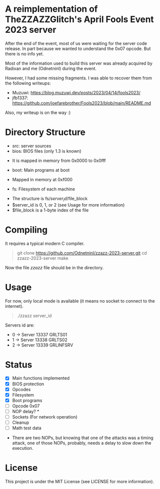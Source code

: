 # A reimplementation of TheZZAZZGlitch's April Fools Event 2023 server
After the end of the event, most of us were waiting for the server code release. In part because we wanted to understand the 0x07 opcode. But there is no info yet.

Most of the information used to build this server was already acquired by Radixan and me (OdnetninI) during the event.

However, I had some missing fragments. I was able to recover them from the following writeups:
- Muzuwi: https://blog.muzuwi.dev/posts/2023/04/14/fools2023/
- jfb1337: https://github.com/joefarebrother/Fools2023/blob/main/README.md

Also, my writeup is on the way :)

# Directory Structure
- src: server sources
- bios: BIOS files (only 1.3 is known) 
 + It is mapped in memory from 0x0000 to 0x0fff
- boot: Main programs at boot
 + Mapped in memory at 0xf000
- fs: Filesystem of each machine
 + The structure is fs/$server_id/$file_block
 + $server_id is 0, 1, or 2 (see Usage for more information)
 + $file_block is a 1-byte index of the file

# Compiling
It requires a typical modern C compiler.

> git clone https://github.com/OdnetninI/zzazz-2023-server.git
> cd zzazz-2023-server
> make

Now the file *zzazz* file should be in the directory.

# Usage
For now, only local mode is available (it means no socket to connect to the internet).

> ./zzazz server_id

Servers id are:
- 0 -> Server 13337 GRLTS01
- 1 -> Server 13338 GRLTS02
- 2 -> Server 13339 GRLINFSRV

# Status
- [x] Main functions implemented
- [x] BIOS protection
- [x] Opcodes
- [x] Filesystem
- [x] Boot programs
- [ ] Opcode 0x07
- [ ] NOP delay? *
- [ ] Sockets (For network operation)
- [ ] Cleanup
- [ ] Math test data

* There are two NOPs, but knowing that one of the attacks was a timing attack, one of those NOPs, probably, needs a delay to slow down the execution.

# License
This project is under the MIT License (see LICENSE for more information).


